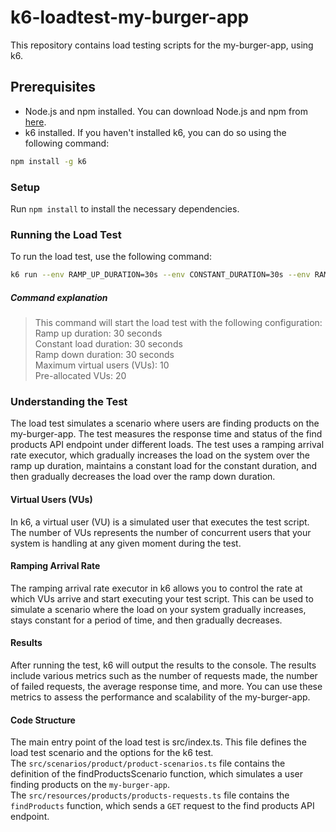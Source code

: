# k6-loadtest-my-burger-app

This repository contains load testing scripts for the my-burger-app, using k6.

## Prerequisites

- Node.js and npm installed. You can download Node.js and npm from [here](https://nodejs.org/en/download/).
- k6 installed. If you haven't installed k6, you can do so using the following command:

```bash
npm install -g k6
```

### Setup
Run `npm install` to install the necessary dependencies.

### Running the Load Test
To run the load test, use the following command:

```bash
k6 run --env RAMP_UP_DURATION=30s --env CONSTANT_DURATION=30s --env RAMP_DOWN_DURATION=30s --env MAX_VUS=10 --env PRE_ALLOCATED_VUS=20 src/index.ts
```

#####  Command explanation
> This command will start the load test with the following configuration:  
Ramp up duration: 30 seconds <br>
Constant load duration: 30 seconds <br>
Ramp down duration: 30 seconds <br>
Maximum virtual users (VUs): 10 <br>
Pre-allocated VUs: 20

### Understanding the Test
The load test simulates a scenario where users are finding products on the my-burger-app. The test measures the response time and status of the find products API endpoint under different loads.  The test uses a ramping arrival rate executor, which gradually increases the load on the system over the ramp up duration, maintains a constant load for the constant duration, and then gradually decreases the load over the ramp down duration.  

#### Virtual Users (VUs)
In k6, a virtual user (VU) is a simulated user that executes the test script. The number of VUs represents the number of concurrent users that your system is handling at any given moment during the test.  

#### Ramping Arrival Rate
The ramping arrival rate executor in k6 allows you to control the rate at which VUs arrive and start executing your test script. This can be used to simulate a scenario where the load on your system gradually increases, stays constant for a period of time, and then gradually decreases.  

#### Results
After running the test, k6 will output the results to the console. The results include various metrics such as the number of requests made, the number of failed requests, the average response time, and more. You can use these metrics to assess the performance and scalability of the my-burger-app.  

#### Code Structure
The main entry point of the load test is src/index.ts. This file defines the load test scenario and the options for the k6 test.<br>
The `src/scenarios/product/product-scenarios.ts` file contains the definition of the findProductsScenario function, which simulates a user finding products on the `my-burger-app`.<br>  The `src/resources/products/products-requests.ts` file contains the `findProducts` function, which sends a `GET` request to the find products API endpoint. 
